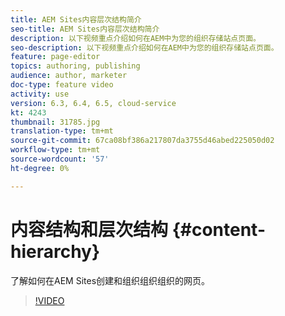 ```yaml
---
title: AEM Sites内容层次结构简介
seo-title: AEM Sites内容层次结构简介
description: 以下视频重点介绍如何在AEM中为您的组织存储站点页面。
seo-description: 以下视频重点介绍如何在AEM中为您的组织存储站点页面。
feature: page-editor
topics: authoring, publishing
audience: author, marketer
doc-type: feature video
activity: use
version: 6.3, 6.4, 6.5, cloud-service
kt: 4243
thumbnail: 31785.jpg
translation-type: tm+mt
source-git-commit: 67ca08bf386a217807da3755d46abed225050d02
workflow-type: tm+mt
source-wordcount: '57'
ht-degree: 0%

---
```



# 内容结构和层次结构 {#content-hierarchy}

了解如何在AEM Sites创建和组织组织组织的网页。

>[!VIDEO](https://video.tv.adobe.com/v/31827?quality=12&learn=on)

